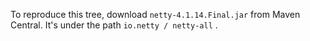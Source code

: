 To reproduce this tree, download `netty-4.1.14.Final.jar` from Maven Central. It's under the path
`io.netty / netty-all` .
